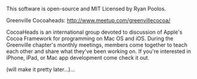 This software is open-source and MIT Licensed by Ryan Poolos. 

Greenville Cocoaheads: http://www.meetup.com/greenvillecocoa/

CocoaHeads is an international group devoted to discussion of Apple's Cocoa Framework for programming on Mac OS and iOS. During the Greenville chapter's monthly meetings, members come together to teach each other and share what they've been working on. If you're interested in iPhone, iPad, or Mac app development come check it out.

(will make it pretty later...)...